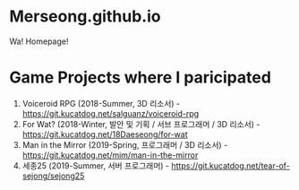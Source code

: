 # Merseong.github.io

Wa! Homepage!

# Game Projects where I paricipated

1. Voiceroid RPG (2018-Summer, 3D 리소서) - https://git.kucatdog.net/salguanz/voiceroid-rpg
2. For Wat? (2018-Winter, 발안 및 기획 / 서브 프로그래머 / 3D 리소서) - https://git.kucatdog.net/18Daeseong/for-wat
3. Man in the Mirror (2019-Spring, 프로그래머 / 3D 리소서) - https://git.kucatdog.net/mim/man-in-the-mirror
4. 세종25 (2019-Summer, 서버 프로그래머) - https://git.kucatdog.net/tear-of-sejong/sejong25
